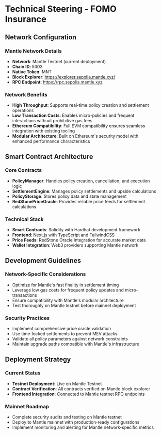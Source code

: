# Technical Steering - FOMO Insurance

## Network Configuration

### Mantle Network Details
- **Network**: Mantle Testnet (current deployment)
- **Chain ID**: 5003
- **Native Token**: MNT
- **Block Explorer**: https://explorer.sepolia.mantle.xyz/
- **RPC Endpoint**: https://rpc.sepolia.mantle.xyz

### Network Benefits
- **High Throughput**: Supports real-time policy creation and settlement operations
- **Low Transaction Costs**: Enables micro-policies and frequent interactions without prohibitive gas fees
- **Ethereum Compatibility**: Full EVM compatibility ensures seamless integration with existing tooling
- **Modular Architecture**: Built on Ethereum's security model with enhanced performance characteristics

## Smart Contract Architecture

### Core Contracts
- **PolicyManager**: Handles policy creation, cancellation, and execution logic
- **SettlementEngine**: Manages policy settlements and upside calculations
- **PolicyStorage**: Stores policy data and state management
- **RedStonePriceOracle**: Provides reliable price feeds for settlement calculations

### Technical Stack
- **Smart Contracts**: Solidity with Hardhat development framework
- **Frontend**: Next.js with TypeScript and TailwindCSS
- **Price Feeds**: RedStone Oracle integration for accurate market data
- **Wallet Integration**: Web3 providers supporting Mantle network

## Development Guidelines

### Network-Specific Considerations
- Optimize for Mantle's fast finality in settlement timing
- Leverage low gas costs for frequent policy updates and micro-transactions
- Ensure compatibility with Mantle's modular architecture
- Test thoroughly on Mantle testnet before mainnet deployment

### Security Practices
- Implement comprehensive price oracle validation
- Use time-locked settlements to prevent MEV attacks
- Validate all policy parameters against network constraints
- Maintain upgrade paths compatible with Mantle's infrastructure

## Deployment Strategy

### Current Status
- **Testnet Deployment**: Live on Mantle Testnet
- **Contract Verification**: All contracts verified on Mantle block explorer
- **Frontend Integration**: Connected to Mantle testnet RPC endpoints

### Mainnet Roadmap
- Complete security audits and testing on Mantle testnet
- Deploy to Mantle mainnet with production-ready configurations
- Implement monitoring and alerting for Mantle network-specific metrics